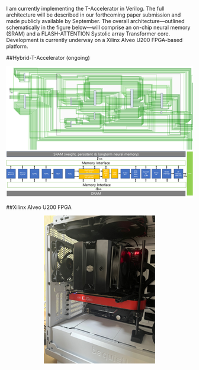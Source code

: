 I am currently implementing the T-Accelerator in Verilog.
The full architecture will be described in our forthcoming paper submission and made publicly available by September.
The overall architecture—outlined schematically in the figure below—will comprise an on-chip neural memory (SRAM) and a FLASH-ATTENTION Systolic array Transformer core.
Development is currently underway on a Xilinx Alveo U200 FPGA-based platform.

##Hybrid-T-Accelerator (ongoing)
<p align="center">
  <img src="sch.png" width="1000" >
  <img src="arch2.png" width="1000" >

</p>

##Xilinx Alveo U200 FPGA 
<p align="center">
  <img src="u200.jpeg" width="300" >
</p>
